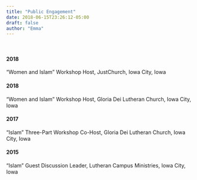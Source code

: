 ```yaml
---
title: "Public Engagement"
date: 2018-06-15T23:26:12-05:00
draft: false
author: "Emma"
---
```

<br>

#### 2018		
“Women and Islam” Workshop Host, JustChurch, Iowa City, Iowa 

#### 2018		
“Women and Islam” Workshop Host, Gloria Dei Lutheran Church, Iowa City, Iowa

#### 2017		
“Islam” Three-Part Workshop Co-Host, Gloria Dei Lutheran Church, Iowa City, Iowa

#### 2015		
“Islam” Guest Discussion Leader, Lutheran Campus Ministries, Iowa City, Iowa
